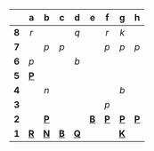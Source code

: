 |     |  a  |  b  |  c  |  d  |  e  |  f  |  g  |  h  |
|:---:|:---:|:---:|:---:|:---:|:---:|:---:|:---:|:---:|
|  **8**  |  _r_  |     |     |  _q_  |     |  _r_  |  _k_  |     |
|  **7**  |     |  _p_  |  _p_  |     |     |  _p_  |  _p_  |  _p_  |
|  **6**  |  _p_  |     |     |  _b_  |     |     |     |     |
|  **5**  |  [**P**](https://github.com/grim-kalman)  |     |     |     |     |     |     |     |
|  **4**  |     |  _n_  |     |     |     |     |  _b_  |     |
|  **3**  |     |     |     |     |     |  _p_  |     |     |
|  **2**  |     |  [**P**](http://localhost:8080/api/chess/select?square=b2)  |     |     |  [**B**](http://localhost:8080/api/chess/select?square=e2)  |  [**P**](https://github.com/grim-kalman)  |  [**P**](http://localhost:8080/api/chess/select?square=g2)  |  [**P**](http://localhost:8080/api/chess/select?square=h2)  |
|  **1**  |  [**R**](http://localhost:8080/api/chess/select?square=a1)  |  [**N**](http://localhost:8080/api/chess/select?square=b1)  |  [**B**](http://localhost:8080/api/chess/select?square=c1)  |  [**Q**](http://localhost:8080/api/chess/select?square=d1)  |     |     |  [**K**](http://localhost:8080/api/chess/select?square=g1)  |     |

